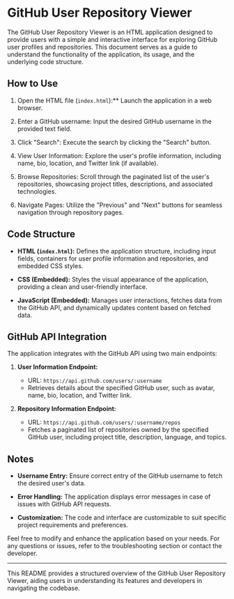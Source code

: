 
# GitHub User Repository Viewer

The GitHub User Repository Viewer is an HTML application designed to provide users with a simple and interactive interface for exploring GitHub user profiles and repositories. This document serves as a guide to understand the functionality of the application, its usage, and the underlying code structure.

## How to Use

1. Open the HTML file (`index.html`):** Launch the application in a web browser.

2. Enter a GitHub username: Input the desired GitHub username in the provided text field.

3. Click "Search": Execute the search by clicking the "Search" button.

4. View User Information: Explore the user's profile information, including name, bio, location, and Twitter link (if available).

5. Browse Repositories: Scroll through the paginated list of the user's repositories, showcasing project titles, descriptions, and associated technologies.

6. Navigate Pages: Utilize the "Previous" and "Next" buttons for seamless navigation through repository pages.

## Code Structure

- **HTML (`index.html`):** Defines the application structure, including input fields, containers for user profile information and repositories, and embedded CSS styles.

- **CSS (Embedded):** Styles the visual appearance of the application, providing a clean and user-friendly interface.

- **JavaScript (Embedded):** Manages user interactions, fetches data from the GitHub API, and dynamically updates content based on fetched data.

## GitHub API Integration

The application integrates with the GitHub API using two main endpoints:

1. **User Information Endpoint:**
   - URL: `https://api.github.com/users/:username`
   - Retrieves details about the specified GitHub user, such as avatar, name, bio, location, and Twitter link.

2. **Repository Information Endpoint:**
   - URL: `https://api.github.com/users/:username/repos`
   - Fetches a paginated list of repositories owned by the specified GitHub user, including project title, description, language, and topics.

## Notes

- **Username Entry:** Ensure correct entry of the GitHub username to fetch the desired user's data.

- **Error Handling:** The application displays error messages in case of issues with GitHub API requests.

- **Customization:** The code and interface are customizable to suit specific project requirements and preferences.

Feel free to modify and enhance the application based on your needs. For any questions or issues, refer to the troubleshooting section or contact the developer.

---

This README provides a structured overview of the GitHub User Repository Viewer, aiding users in understanding its features and developers in navigating the codebase.
